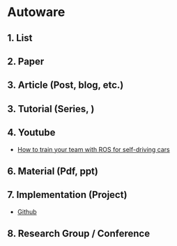 # Autoware

## 1. List



## 2. Paper



## 3. Article (Post, blog, etc.)



## 3. Tutorial (Series, )



## 4. Youtube

- [How to train your team with ROS for self-driving cars](https://www.youtube.com/watch?v=VAXUfQUUH2c)

## 6. Material (Pdf, ppt)



## 7. Implementation (Project)

- [Github](https://github.com/CPFL/Autoware)

## 8. Research Group / Conference 